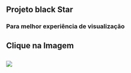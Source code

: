 ## Projeto black Star
<h3>Para melhor experiência de visualização<h3>
<h2>Clique na Imagem<h2>
<a href="https://rafael-moratti.github.io/Stars/" target="_blank"><img src="https://user-images.githubusercontent.com/118356594/209595759-961cc59d-bb8e-4931-9af5-a23c7764514e.jpg" /></a>
